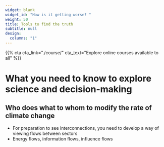 ```yaml
---
widget: blank
widget_id: "How is it getting worse? "
weight: 50
title: Tools to find the truth
subtitle: null
design:
  columns: "1"
---
```

{{% cta cta_link="./course/" cta_text="Explore online courses available to all" %}}

# What you need to know to explore science and decision-making   
## Who does what to whom to modify the rate of climate change
- For preparation to see interconnections, you need to develop a way of viewing flows between sectors
- Energy flows, information flows, influence flows